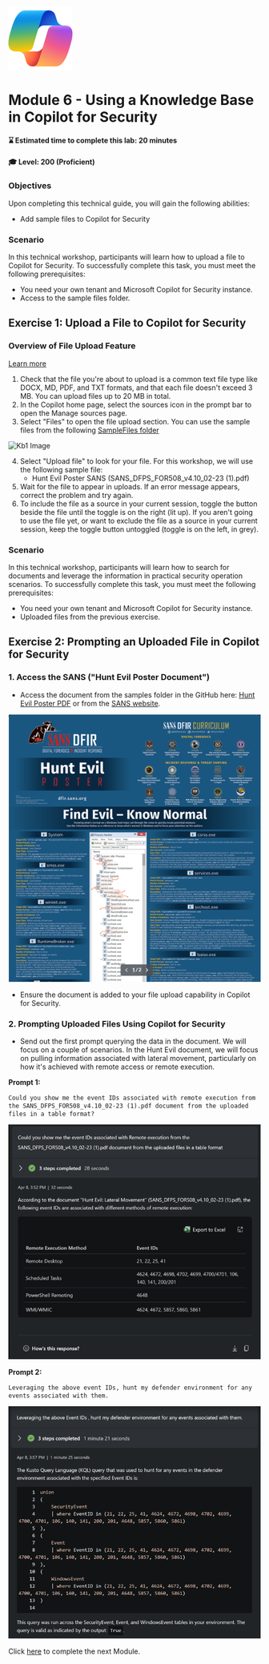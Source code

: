 ![Security CoPilot Logo](https://github.com/Azure/Copilot-For-Security/blob/main/Images/ic_fluent_copilot_64_64%402x.png)
# Module 6 - Using a Knowledge Base in Copilot for Security 

#### ⌛ Estimated time to complete this lab: 20 minutes
#### 🎓 Level: 200 (Proficient)

### Objectives
Upon completing this technical guide, you will gain the following abilities:
* Add sample files to Copilot for Security

### Scenario
In this technical workshop, participants will learn how to upload a file to Copilot for Security. To successfully complete this task, you must meet the following prerequisites:
* You need your own tenant and Microsoft Copilot for Security instance.
* Access to the sample files folder.

## Exercise 1: Upload a File to Copilot for Security 

### Overview of File Upload Feature
[Learn more](https://learn.microsoft.com/en-us/security-copilot/upload-file)

1. Check that the file you're about to upload is a common text file type like DOCX, MD, PDF, and TXT formats, and that each file doesn't exceed 3 MB. You can upload files up to 20 MB in total.
2. In the Copilot home page, select the sources icon in the prompt bar to open the Manage sources page.
3. Select "Files" to open the file upload section. You can use the sample files from the following [SampleFiles folder](../tree/main/SampleFiles) 


![Kb1 Image](https://github.com/jmf321/CfS-Hands-On-Training/raw/main/Images/Kb1.png)

4. Select "Upload file" to look for your file. For this workshop, we will use the following sample file:
   - Hunt Evil Poster SANS (SANS_DFPS_FOR508_v4.10_02-23 (1).pdf)
5. Wait for the file to appear in uploads. If an error message appears, correct the problem and try again.
6. To include the file as a source in your current session, toggle the button beside the file until the toggle is on the right (lit up). If you aren't going to use the file yet, or want to exclude the file as a source in your current session, keep the toggle button untoggled (toggle is on the left, in grey).

### Scenario
In this technical workshop, participants will learn how to search for documents and leverage the information in practical security operation scenarios. To successfully complete this task, you must meet the following prerequisites:
* You need your own tenant and Microsoft Copilot for Security instance.
* Uploaded files from the previous exercise.

## Exercise 2: Prompting  an Uploaded File in Copilot for Security 

### 1. Access the SANS ("Hunt Evil Poster Document")
- Access the document from the samples folder in the GitHub here: [Hunt Evil Poster PDF](https://github.com/Azure/Copilot-For-Security/blob/main/Technical%20Workshops/Knowledge%20base%20Workshop/Sample%20Files/Hunt%20Evil%20Poster.pdf) or from the [SANS website](https://www.sans.org/posters/hunt-evil/).

![Hunt Evil 3](https://github.com/Azure/Copilot-For-Security/blob/main/Images/KB%20Images/huntevil3.png?raw=true)

- Ensure the document is added to your file upload capability in Copilot for Security.

### 2. Prompting Uploaded Files Using Copilot for Security 
- Send out the first prompt querying the data in the document. We will focus on a couple of scenarios. In the Hunt Evil document, we will focus on pulling information associated with lateral movement, particularly on how it's achieved with remote access or remote execution.

**Prompt 1:**
```
Could you show me the event IDs associated with remote execution from the SANS_DFPS_FOR508_v4.10_02-23 (1).pdf document from the uploaded files in a table format?

```
![hunt evil poster 1](https://github.com/Azure/Copilot-For-Security/blob/main/Images/KB%20Images/huntevilfileupload1.png)

**Prompt 2:**
```
Leveraging the above event IDs, hunt my defender environment for any events associated with them.
```

![Hunt Evil Poster 2](https://github.com/Azure/Copilot-For-Security/blob/main/Images/KB%20Images/huntevilfileupload2.png)

Click [here](https://aka.ms/CfSModule7) to complete the next Module.
